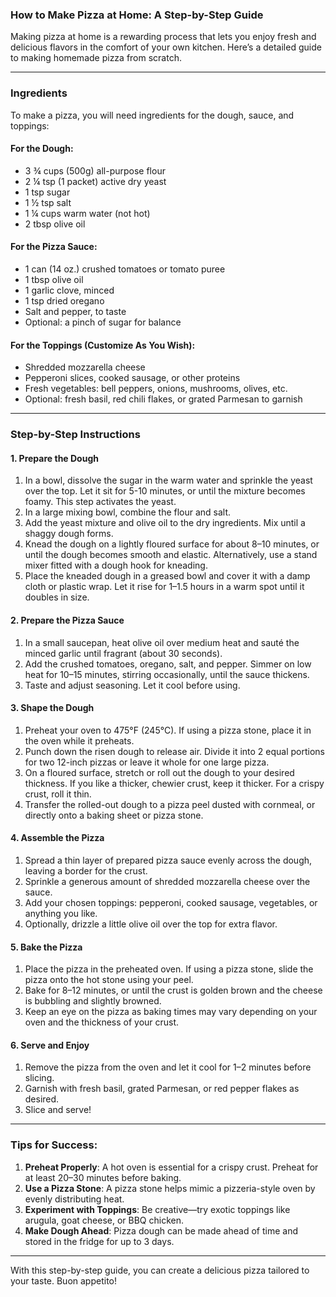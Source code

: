 ### How to Make Pizza at Home: A Step-by-Step Guide

Making pizza at home is a rewarding process that lets you enjoy fresh and delicious flavors in the comfort of your own kitchen. Here’s a detailed guide to making homemade pizza from scratch.

---

### **Ingredients**
To make a pizza, you will need ingredients for the dough, sauce, and toppings:

#### For the Dough:
- 3 ¾ cups (500g) all-purpose flour
- 2 ¼ tsp (1 packet) active dry yeast
- 1 tsp sugar
- 1 ½ tsp salt
- 1 ¼ cups warm water (not hot)
- 2 tbsp olive oil

#### For the Pizza Sauce:
- 1 can (14 oz.) crushed tomatoes or tomato puree
- 1 tbsp olive oil
- 1 garlic clove, minced
- 1 tsp dried oregano
- Salt and pepper, to taste
- Optional: a pinch of sugar for balance

#### For the Toppings (Customize As You Wish):
- Shredded mozzarella cheese
- Pepperoni slices, cooked sausage, or other proteins
- Fresh vegetables: bell peppers, onions, mushrooms, olives, etc.
- Optional: fresh basil, red chili flakes, or grated Parmesan to garnish

---

### **Step-by-Step Instructions**

#### **1. Prepare the Dough**
1. In a bowl, dissolve the sugar in the warm water and sprinkle the yeast over the top. Let it sit for 5-10 minutes, or until the mixture becomes foamy. This step activates the yeast.
2. In a large mixing bowl, combine the flour and salt.
3. Add the yeast mixture and olive oil to the dry ingredients. Mix until a shaggy dough forms.
4. Knead the dough on a lightly floured surface for about 8–10 minutes, or until the dough becomes smooth and elastic. Alternatively, use a stand mixer fitted with a dough hook for kneading.
5. Place the kneaded dough in a greased bowl and cover it with a damp cloth or plastic wrap. Let it rise for 1–1.5 hours in a warm spot until it doubles in size.

#### **2. Prepare the Pizza Sauce**
1. In a small saucepan, heat olive oil over medium heat and sauté the minced garlic until fragrant (about 30 seconds).
2. Add the crushed tomatoes, oregano, salt, and pepper. Simmer on low heat for 10–15 minutes, stirring occasionally, until the sauce thickens.
3. Taste and adjust seasoning. Let it cool before using.

#### **3. Shape the Dough**
1. Preheat your oven to 475°F (245°C). If using a pizza stone, place it in the oven while it preheats.
2. Punch down the risen dough to release air. Divide it into 2 equal portions for two 12-inch pizzas or leave it whole for one large pizza.
3. On a floured surface, stretch or roll out the dough to your desired thickness. If you like a thicker, chewier crust, keep it thicker. For a crispy crust, roll it thin.
4. Transfer the rolled-out dough to a pizza peel dusted with cornmeal, or directly onto a baking sheet or pizza stone.

#### **4. Assemble the Pizza**
1. Spread a thin layer of prepared pizza sauce evenly across the dough, leaving a border for the crust.
2. Sprinkle a generous amount of shredded mozzarella cheese over the sauce.
3. Add your chosen toppings: pepperoni, cooked sausage, vegetables, or anything you like.
4. Optionally, drizzle a little olive oil over the top for extra flavor.

#### **5. Bake the Pizza**
1. Place the pizza in the preheated oven. If using a pizza stone, slide the pizza onto the hot stone using your peel.
2. Bake for 8–12 minutes, or until the crust is golden brown and the cheese is bubbling and slightly browned.
3. Keep an eye on the pizza as baking times may vary depending on your oven and the thickness of your crust.

#### **6. Serve and Enjoy**
1. Remove the pizza from the oven and let it cool for 1–2 minutes before slicing.
2. Garnish with fresh basil, grated Parmesan, or red pepper flakes as desired.
3. Slice and serve!

---

### Tips for Success:
1. **Preheat Properly**: A hot oven is essential for a crispy crust. Preheat for at least 20–30 minutes before baking.
2. **Use a Pizza Stone**: A pizza stone helps mimic a pizzeria-style oven by evenly distributing heat.
3. **Experiment with Toppings**: Be creative—try exotic toppings like arugula, goat cheese, or BBQ chicken.
4. **Make Dough Ahead**: Pizza dough can be made ahead of time and stored in the fridge for up to 3 days.

---

With this step-by-step guide, you can create a delicious pizza tailored to your taste. Buon appetito!